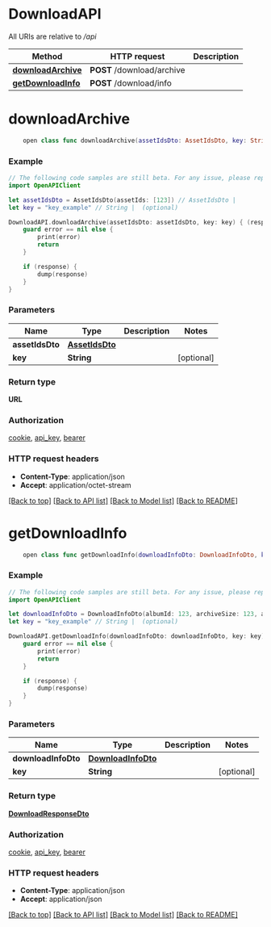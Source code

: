 # DownloadAPI

All URIs are relative to */api*

Method | HTTP request | Description
------------- | ------------- | -------------
[**downloadArchive**](DownloadAPI.md#downloadarchive) | **POST** /download/archive | 
[**getDownloadInfo**](DownloadAPI.md#getdownloadinfo) | **POST** /download/info | 


# **downloadArchive**
```swift
    open class func downloadArchive(assetIdsDto: AssetIdsDto, key: String? = nil, completion: @escaping (_ data: URL?, _ error: Error?) -> Void)
```



### Example
```swift
// The following code samples are still beta. For any issue, please report via http://github.com/OpenAPITools/openapi-generator/issues/new
import OpenAPIClient

let assetIdsDto = AssetIdsDto(assetIds: [123]) // AssetIdsDto | 
let key = "key_example" // String |  (optional)

DownloadAPI.downloadArchive(assetIdsDto: assetIdsDto, key: key) { (response, error) in
    guard error == nil else {
        print(error)
        return
    }

    if (response) {
        dump(response)
    }
}
```

### Parameters

Name | Type | Description  | Notes
------------- | ------------- | ------------- | -------------
 **assetIdsDto** | [**AssetIdsDto**](AssetIdsDto.md) |  | 
 **key** | **String** |  | [optional] 

### Return type

**URL**

### Authorization

[cookie](../README.md#cookie), [api_key](../README.md#api_key), [bearer](../README.md#bearer)

### HTTP request headers

 - **Content-Type**: application/json
 - **Accept**: application/octet-stream

[[Back to top]](#) [[Back to API list]](../README.md#documentation-for-api-endpoints) [[Back to Model list]](../README.md#documentation-for-models) [[Back to README]](../README.md)

# **getDownloadInfo**
```swift
    open class func getDownloadInfo(downloadInfoDto: DownloadInfoDto, key: String? = nil, completion: @escaping (_ data: DownloadResponseDto?, _ error: Error?) -> Void)
```



### Example
```swift
// The following code samples are still beta. For any issue, please report via http://github.com/OpenAPITools/openapi-generator/issues/new
import OpenAPIClient

let downloadInfoDto = DownloadInfoDto(albumId: 123, archiveSize: 123, assetIds: [123], userId: 123) // DownloadInfoDto | 
let key = "key_example" // String |  (optional)

DownloadAPI.getDownloadInfo(downloadInfoDto: downloadInfoDto, key: key) { (response, error) in
    guard error == nil else {
        print(error)
        return
    }

    if (response) {
        dump(response)
    }
}
```

### Parameters

Name | Type | Description  | Notes
------------- | ------------- | ------------- | -------------
 **downloadInfoDto** | [**DownloadInfoDto**](DownloadInfoDto.md) |  | 
 **key** | **String** |  | [optional] 

### Return type

[**DownloadResponseDto**](DownloadResponseDto.md)

### Authorization

[cookie](../README.md#cookie), [api_key](../README.md#api_key), [bearer](../README.md#bearer)

### HTTP request headers

 - **Content-Type**: application/json
 - **Accept**: application/json

[[Back to top]](#) [[Back to API list]](../README.md#documentation-for-api-endpoints) [[Back to Model list]](../README.md#documentation-for-models) [[Back to README]](../README.md)

